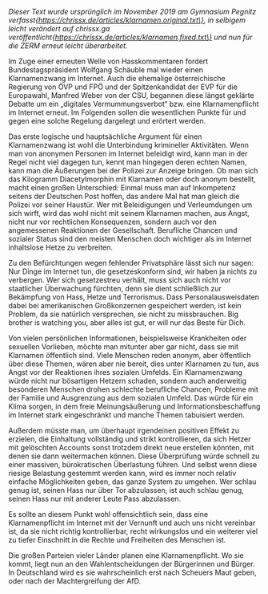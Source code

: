 _Dieser Text wurde ursprünglich im November 2019 am Gymnasium Pegnitz verfasst\{https://chrissx.de/articles/klarnamen.original.txt\}, in selbigem leicht verändert auf chrissx.ga veröffentlicht\{https://chrissx.de/articles/klarnamen.fixed.txt\} und nun für die ZERM erneut leicht überarbeitet._

Im Zuge einer erneuten Welle von Hasskommentaren fordert Bundestagspräsident Wolfgang Schäuble mal wieder einen Klarnamenzwang im Internet. Auch die ehemalige österreichische Regierung von ÖVP und FPÖ und der Spitzenkandidat der EVP für die Europawahl, Manfred Weber von der CSU, begannen diese längst geklärte Debatte um ein „digitales Vermummungsverbot“ bzw. eine Klarnamenpflicht im Internet erneut. Im Folgenden sollen die wesentlichen Punkte für und gegen eine solche Regelung dargelegt und erörtert werden.

Das erste logische und hauptsächliche Argument für einen Klarnamenzwang ist wohl die Unterbindung krimineller Aktivitäten. Wenn man von anonymen Personen im Internet beleidigt wird, kann man in der Regel nicht viel dagegen tun, kennt man hingegen deren echten Namen, kann man die Äußerungen bei der Polizei zur Anzeige bringen. Ob man sich das Kilogramm Diacetylmorphin mit Klarnamen oder doch anonym bestellt, macht einen großen Unterschied: Einmal muss man auf Inkompetenz seitens der Deutschen Post hoffen, das andere Mal hat man gleich die Polizei vor seiner Haustür. Wer mit Beleidigungen und Verleumdungen um sich wirft, wird das wohl nicht mit seinem Klarnamen machen, aus Angst, nicht nur vor rechtlichen Konsequenzen, sondern auch vor den angemessenen Reaktionen der Gesellschaft. Berufliche Chancen und sozialer Status sind den meisten Menschen doch wichtiger als im Internet inhaltslose Hetze zu verbreiten.

Zu den Befürchtungen wegen fehlender Privatsphäre lässt sich nur sagen: Nur Dinge im Internet tun, die gesetzeskonform sind, wir haben ja nichts zu verbergen. Wer sich gesetzestreu verhält, muss sich auch nicht vor staatlicher Überwachung fürchten, denn sie dient schließlich zur Bekämpfung von Hass, Hetze und Terrorismus. Dass Personalausweisdaten dabei bei amerikanischen Großkonzernen gespeichert werden, ist kein Problem, da sie natürlich versprechen, sie nicht zu missbrauchen. Big brother is watching you, aber alles ist gut, er will nur das Beste für Dich.

Von vielen persönlichen Informationen, beispielsweise Krankheiten oder sexuellen Vorlieben, möchte man mitunter aber gar nicht, dass sie mit Klarnamen öffentlich sind. Viele Menschen reden anonym, aber öffentlich über diese Themen, wären aber nie bereit, dies unter Klarnamen zu tun, aus Angst vor der Reaktionen ihres sozialen Umfelds. Ein Klarnamenzwang würde nicht nur bösartigen Hetzern schaden, sondern auch anderweitig besonderen Menschen drohen schlechte berufliche Chancen, Probleme mit der Familie und Ausgrenzung aus dem sozialen Umfeld. Das würde für ein Klima sorgen, in dem freie Meinungsäußerung und Informationsbeschaffung im Internet stark eingeschränkt und manche Themen tabuisiert werden.

Außerdem müsste man, um überhaupt irgendeinen positiven Effekt zu erzielen, die Einhaltung vollständig und strikt kontrollieren, da sich Hetzer mit gelöschten Accounts sonst trotzdem direkt neue erstellen könnten, mit denen sie dann weitermachen können. Diese Überprüfung würde schnell zu einer massiven, bürokratischen Überlastung führen. Und selbst wenn diese riesige Belastung gestemmt werden kann, wird es immer noch relativ einfache Möglichkeiten geben, das ganze System zu umgehen. Wer schlau genug ist, seinen Hass nur über Tor abzulassen, ist auch schlau genug, seinen Hass nur mit anderer Leute Pass abzulassen.

Es sollte an diesem Punkt wohl offensichtlich sein, dass eine Klarnamenpflicht im Internet mit der Vernunft und auch uns nicht vereinbar ist, da sie nicht richtig kontrollierbar, recht wirkungslos und ein weiterer viel zu tiefer Einschnitt in die Rechte und Freiheiten des Menschen ist.
 
Die großen Parteien vieler Länder planen eine Klarnamenpflicht. Wo sie kommt, liegt nun an den Wahlentscheidungen der Bürgerinnen und Bürger. In Deutschland wird es sie wahrscheinlich erst nach Scheuers Maut geben, oder nach der Machtergreifung der AfD.
